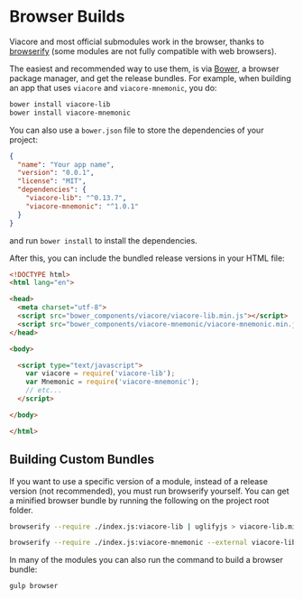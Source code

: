 # Browser Builds
Viacore and most official submodules work in the browser, thanks to [browserify](http://browserify.org/) (some modules are not fully compatible with web browsers).

The easiest and recommended way to use them, is via [Bower](http://bower.io/), a browser package manager, and get the release bundles. For example, when building an app that uses `viacore` and `viacore-mnemonic`, you do:

```sh
bower install viacore-lib
bower install viacore-mnemonic
```

You can also use a `bower.json` file to store the dependencies of your project:

```json
{
  "name": "Your app name",
  "version": "0.0.1",
  "license": "MIT",
  "dependencies": {
    "viacore-lib": "^0.13.7",
    "viacore-mnemonic": "^1.0.1"
  }
}
```

and run `bower install` to install the dependencies.

After this, you can include the bundled release versions in your HTML file:

```html
<!DOCTYPE html>
<html lang="en">

<head>
  <meta charset="utf-8">
  <script src="bower_components/viacore/viacore-lib.min.js"></script>
  <script src="bower_components/viacore-mnemonic/viacore-mnemonic.min.js"></script>
</head>

<body>

  <script type="text/javascript">
    var viacore = require('viacore-lib');
    var Mnemonic = require('viacore-mnemonic');
    // etc...
  </script>

</body>

</html>
```

## Building Custom Bundles
If you want to use a specific version of a module, instead of a release version (not recommended), you must run browserify yourself.  You can get a minified browser bundle by running the following on the project root folder.

```sh
browserify --require ./index.js:viacore-lib | uglifyjs > viacore-lib.min.js
```

```sh
browserify --require ./index.js:viacore-mnemonic --external viacore-lib | uglifyjs > viacore-mnemonic.min.js
```

In many of the modules you can also run the command to build a browser bundle:
```sh
gulp browser
```
